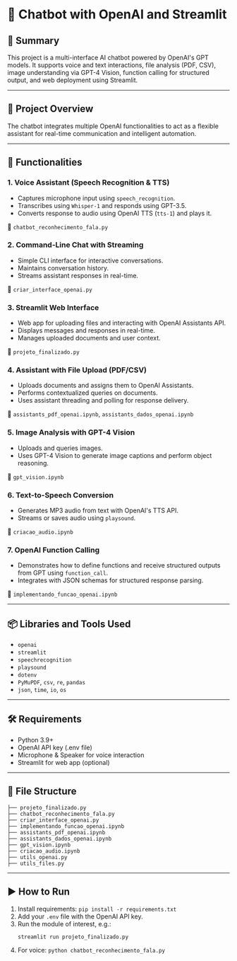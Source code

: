 
# 🤖 Chatbot with OpenAI and Streamlit

## 📌 Summary

This project is a multi-interface AI chatbot powered by OpenAI's GPT models. It supports voice and text interactions, file analysis (PDF, CSV), image understanding via GPT-4 Vision, function calling for structured output, and web deployment using Streamlit.

---

## 🧠 Project Overview

The chatbot integrates multiple OpenAI functionalities to act as a flexible assistant for real-time communication and intelligent automation.

---

## 🚀 Functionalities

### 1. **Voice Assistant (Speech Recognition & TTS)**
- Captures microphone input using `speech_recognition`.
- Transcribes using `Whisper-1` and responds using GPT-3.5.
- Converts response to audio using OpenAI TTS (`tts-1`) and plays it.

📁 `chatbot_reconhecimento_fala.py`

### 2. **Command-Line Chat with Streaming**
- Simple CLI interface for interactive conversations.
- Maintains conversation history.
- Streams assistant responses in real-time.

📁 `criar_interface_openai.py`

### 3. **Streamlit Web Interface**
- Web app for uploading files and interacting with OpenAI Assistants API.
- Displays messages and responses in real-time.
- Manages uploaded documents and user context.

📁 `projeto_finalizado.py`

### 4. **Assistant with File Upload (PDF/CSV)**
- Uploads documents and assigns them to OpenAI Assistants.
- Performs contextualized queries on documents.
- Uses assistant threading and polling for response delivery.

📁 `assistants_pdf_openai.ipynb`, `assistants_dados_openai.ipynb`

### 5. **Image Analysis with GPT-4 Vision**
- Uploads and queries images.
- Uses GPT-4 Vision to generate image captions and perform object reasoning.

📁 `gpt_vision.ipynb`

### 6. **Text-to-Speech Conversion**
- Generates MP3 audio from text with OpenAI's TTS API.
- Streams or saves audio using `playsound`.

📁 `criacao_audio.ipynb`

### 7. **OpenAI Function Calling**
- Demonstrates how to define functions and receive structured outputs from GPT using `function_call`.
- Integrates with JSON schemas for structured response parsing.

📁 `implementando_funcao_openai.ipynb`

---

## 📦 Libraries and Tools Used

- `openai`
- `streamlit`
- `speechrecognition`
- `playsound`
- `dotenv`
- `PyMuPDF`, `csv`, `re`, `pandas`
- `json`, `time`, `io`, `os`

---

## 🛠️ Requirements

- Python 3.9+
- OpenAI API key (.env file)
- Microphone & Speaker for voice interaction
- Streamlit for web app (optional)

---

## 📂 File Structure

```
├── projeto_finalizado.py
├── chatbot_reconhecimento_fala.py
├── criar_interface_openai.py
├── implementando_funcao_openai.ipynb
├── assistants_pdf_openai.ipynb
├── assistants_dados_openai.ipynb
├── gpt_vision.ipynb
├── criacao_audio.ipynb
├── utils_openai.py
├── utils_files.py
```

---

## ▶️ How to Run

1. Install requirements: `pip install -r requirements.txt`
2. Add your `.env` file with the OpenAI API key.
3. Run the module of interest, e.g.:
   ```bash
   streamlit run projeto_finalizado.py
   ```
4. For voice: `python chatbot_reconhecimento_fala.py`
